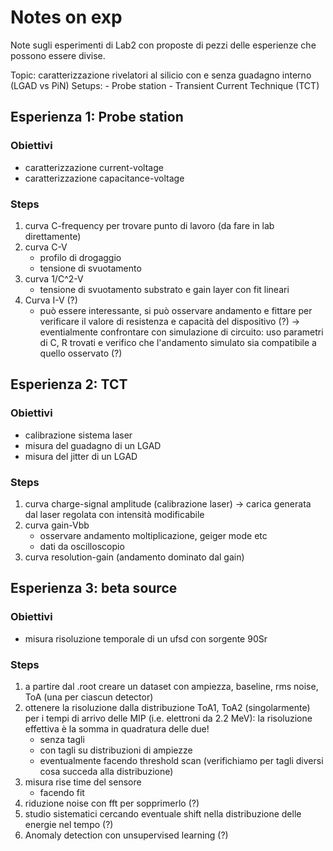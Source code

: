 # Notes on exp

Note sugli esperimenti di Lab2 con proposte di pezzi delle esperienze che possono essere divise.

Topic: caratterizzazione rivelatori al silicio con e senza guadagno interno (LGAD vs PiN)
Setups:
    - Probe station
    - Transient Current Technique (TCT)

## Esperienza 1: Probe station

### Obiettivi

- caratterizzazione current-voltage
- caratterizzazione capacitance-voltage

### Steps

1. curva C-frequency per trovare punto di lavoro (da fare in lab direttamente)
2. curva C-V
    - profilo di drogaggio
    - tensione di svuotamento
3. curva 1/C^2-V
    - tensione di svuotamento substrato e gain layer con fit lineari
4. Curva I-V (?)
    - può essere interessante, si può osservare andamento e fittare per verificare il valore di resistenza e capacità del dispositivo (?) -> eventialmente confrontare con simulazione di circuito: uso parametri di C, R trovati e verifico che l'andamento simulato sia compatibile a quello osservato (?)

## Esperienza 2: TCT

### Obiettivi

- calibrazione sistema laser
- misura del guadagno di un LGAD
- misura del jitter di un LGAD

### Steps

1. curva charge-signal amplitude (calibrazione laser) -> carica generata dal laser regolata con intensità modificabile
2. curva gain-Vbb
    - osservare andamento moltiplicazione, geiger mode etc
    - dati da oscilloscopio 
3. curva resolution-gain (andamento dominato dal gain)

## Esperienza 3: beta source

### Obiettivi

- misura risoluzione temporale di un ufsd con sorgente 90Sr

### Steps

1. a partire dal .root creare un dataset con ampiezza, baseline, rms noise, ToA (una per ciascun detector)
2. ottenere la risoluzione dalla distribuzione ToA1, ToA2 (singolarmente) per i tempi di arrivo delle MIP (i.e. elettroni da 2.2 MeV):
la risoluzione effettiva è la somma in quadratura delle due!
    - senza tagli 
    - con tagli su distribuzioni di ampiezze
    - eventualmente facendo threshold scan (verifichiamo per tagli diversi cosa succeda alla distribuzione)
3. misura rise time del sensore
    - facendo fit
4. riduzione noise con fft per sopprimerlo (?)
5. studio sistematici cercando eventuale shift nella distribuzione delle energie nel tempo (?)
6. Anomaly detection con unsupervised learning (?)




